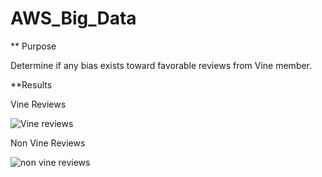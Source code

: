 # AWS_Big_Data
 
** Purpose

Determine if any bias exists toward favorable reviews from Vine member.

**Results

Vine Reviews

![Vine reviews](https://user-images.githubusercontent.com/92542382/154869976-acce1d76-84b5-486f-8feb-9a39b7a838f5.PNG)

Non Vine Reviews

![non vine reviews](https://user-images.githubusercontent.com/92542382/154870020-e15e2140-6db4-42fe-8ab9-2d83ff6bb5b9.PNG)
